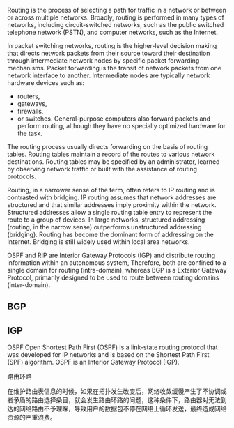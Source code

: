 Routing is the process of selecting a path for traffic in a network or between or across multiple networks. Broadly, routing is performed in many types of networks, including circuit-switched networks, such as the public switched telephone network (PSTN), and computer networks, such as the Internet.

In packet switching networks, routing is the higher-level decision making that directs network packets from their source toward their destination through intermediate network nodes by specific packet forwarding mechanisms. Packet forwarding is the transit of network packets from one network interface to another. Intermediate nodes are typically network hardware devices such as:
+ routers, 
+ gateways, 
+ firewalls, 
+ or switches. 
General-purpose computers also forward packets and perform routing, although they have no specially optimized hardware for the task.

The routing process usually directs forwarding on the basis of routing tables. Routing tables maintain a record of the routes to various network destinations. Routing tables may be specified by an administrator, learned by observing network traffic or built with the assistance of routing protocols.

Routing, in a narrower sense of the term, often refers to IP routing and is contrasted with bridging. IP routing assumes that network addresses are structured and that similar addresses imply proximity within the network. Structured addresses allow a single routing table entry to represent the route to a group of devices. In large networks, structured addressing (routing, in the narrow sense) outperforms unstructured addressing (bridging). Routing has become the dominant form of addressing on the Internet. Bridging is still widely used within local area networks.

OSPF and RIP are Interior Gateway Protocols (IGP) and distribute routing information within an autonomous system, 
Therefore, both are confined to a single domain for routing (intra-domain). whereas BGP is a Exterior Gateway Protocol, primarily designed to be used to route between routing domains (inter-domain).
## BGP

## IGP
OSPF
Open Shortest Path First (OSPF) is a link-state routing protocol that was developed for IP networks and is based on the Shortest Path First (SPF) algorithm. OSPF is an Interior Gateway Protocol (IGP).

路由环路

在维护路由表信息的时候，如果在拓扑发生改变后，网络收敛缓慢产生了不协调或者矛盾的路由选择条目，就会发生路由环路的问题，这种条件下，路由器对无法到达的网络路由不予理睬，导致用户的数据包不停在网络上循环发送，最终造成网络资源的严重浪费。